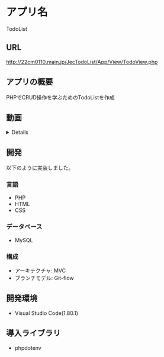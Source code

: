 # アプリ名
TodoList

## URL
http://22cm0110.main.jp/JecTodoList/App/View/TodoView.php

## アプリの概要
PHPでCRUD操作を学ぶためのTodoListを作成

## 動画
<details>  

https://github.com/KakizakiHayate/jec-todo-list/assets/109132975/563582ad-9da3-41c5-81ec-c61f0adc1997

</details>

## 開発
以下のように実装しました。
### 言語
- PHP
- HTML
- CSS
### データベース
- MySQL
### 構成
- アーキテクチャ: MVC
- ブランチモデル: Git-flow

## 開発環境
- Visual Studio Code(1.80.1)

## 導入ライブラリ
- phpdotenv
